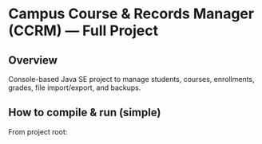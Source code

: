 # Campus Course & Records Manager (CCRM) — Full Project

## Overview
Console-based Java SE project to manage students, courses, enrollments, grades, file import/export, and backups.

## How to compile & run (simple)
From project root:
